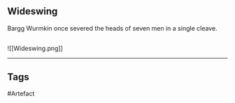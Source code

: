 ## Wideswing
Bargg Wurmkin once severed the heads
of seven men in a single cleave.
## 
![[Wideswing.png]]

---
## Tags
#Artefact